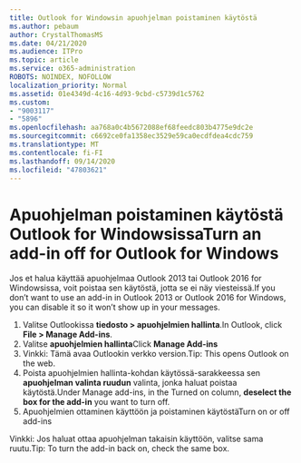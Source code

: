 ```yaml
---
title: Outlook for Windowsin apuohjelman poistaminen käytöstä
ms.author: pebaum
author: CrystalThomasMS
ms.date: 04/21/2020
ms.audience: ITPro
ms.topic: article
ms.service: o365-administration
ROBOTS: NOINDEX, NOFOLLOW
localization_priority: Normal
ms.assetid: 01e4349d-4c16-4d93-9cbd-c5739d1c5762
ms.custom:
- "9003117"
- "5896"
ms.openlocfilehash: aa768a0c4b5672088ef68feedc803b4775e9dc2e
ms.sourcegitcommit: c6692ce0fa1358ec3529e59ca0ecdfdea4cdc759
ms.translationtype: MT
ms.contentlocale: fi-FI
ms.lasthandoff: 09/14/2020
ms.locfileid: "47803621"
---
```

# <a name="turn-an-add-in-off-for-outlook-for-windows"></a><span data-ttu-id="86fce-102">Apuohjelman poistaminen käytöstä Outlook for Windowsissa</span><span class="sxs-lookup"><span data-stu-id="86fce-102">Turn an add-in off for Outlook for Windows</span></span>

<span data-ttu-id="86fce-103">Jos et halua käyttää apuohjelmaa Outlook 2013 tai Outlook 2016 for Windowsissa, voit poistaa sen käytöstä, jotta se ei näy viesteissä.</span><span class="sxs-lookup"><span data-stu-id="86fce-103">If you don’t want to use an add-in in Outlook 2013 or Outlook 2016 for Windows, you can disable it so it won’t show up in your messages.</span></span>  

1. <span data-ttu-id="86fce-104">Valitse Outlookissa **tiedosto > apuohjelmien hallinta**.</span><span class="sxs-lookup"><span data-stu-id="86fce-104">In Outlook, click **File > Manage Add-ins**.</span></span>
2. <span data-ttu-id="86fce-105">Valitse  **apuohjelmien hallinta**</span><span class="sxs-lookup"><span data-stu-id="86fce-105">Click  **Manage Add-ins**</span></span>
3. <span data-ttu-id="86fce-106">Vinkki: Tämä avaa Outlookin verkko version.</span><span class="sxs-lookup"><span data-stu-id="86fce-106">Tip: This opens Outlook on the web.</span></span>
4. <span data-ttu-id="86fce-107">Poista apuohjelmien hallinta-kohdan käytössä-sarakkeessa sen **apuohjelman valinta ruudun**  valinta, jonka haluat poistaa käytöstä.</span><span class="sxs-lookup"><span data-stu-id="86fce-107">Under Manage add-ins, in the Turned on column, **deselect the box for the add-in**  you want to turn off.</span></span>
5. <span data-ttu-id="86fce-108">Apuohjelmien ottaminen käyttöön ja poistaminen käytöstä</span><span class="sxs-lookup"><span data-stu-id="86fce-108">Turn on or off add-ins</span></span>

<span data-ttu-id="86fce-109">Vinkki: Jos haluat ottaa apuohjelman takaisin käyttöön, valitse sama ruutu.</span><span class="sxs-lookup"><span data-stu-id="86fce-109">Tip: To turn the add-in back on, check the same box.</span></span>
